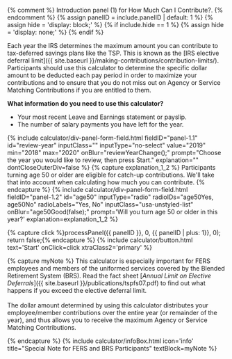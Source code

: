 {% comment %}
Introduction panel (1) for How Much Can I Contribute?.
{% endcomment %}
{% assign panelID = include.panelID | default: 1 %}
{% assign hide = 'display: block;' %}
{% if include.hide == 1 %} {% assign hide = 'display: none;' %} {% endif %}

<section id="panel-{{ panelID }}" class="calculator-panel" style="{{ hide }}" markdown="1">

Each year the IRS determines the maximum amount you can contribute to tax-deferred savings plans like the TSP. This is known as the [IRS elective deferral limit]({{ site.baseurl }}/making-contributions/contribution-limits/). Participants should use this calculator to determine the specific dollar amount to be deducted each pay period in order to maximize your contributions and to ensure that you do not miss out on Agency or Service Matching Contributions if you are entitled to them.

**What information do you need to use this calculator?**

-   Your most recent Leave and Earnings statement or payslip.
-   The number of salary payments you have left for the year.

<div class="dotted-line"></div>

{% include calculator/div-panel-form-field.html
  fieldID="panel-1.1" id="review-year" inputClass="" inputType="no-select"
  value="2019" min="2018" max="2020"  onBlur="reviewYearChange();"
  prompt="Choose the year you would like to review, then press Start."
  explanation=""  dontCloseOuterDiv=false
%}
{% capture explanation_1_2 %}
Participants turning age 50 or older are eligible for catch-up contributions. We'll take that into account when calculating how much you can contribute.
{% endcapture %}
{% include calculator/div-panel-form-field.html
  fieldID="panel-1.2" id="age50"
  inputType="radio" radioIDs="age50Yes, age50No" radioLabels="Yes, No"
  inputClass="usa-unstyled-list"   onBlur="age50Good(false);"
  prompt='Will you turn age 50 or older in <span id="age50year">this year</span>?'
  explanation=explanation_1_2
%}

{% capture click %}processPanel({{ panelID }}, 0, {{ panelID | plus: 1}}, 0); return false;{% endcapture %}
{% include calculator/button.html text='Start' onClick=click xtraClass2='primary' %}

{% capture myNote %}
This calculator is especially important for FERS employees and members of the
uniformed services covered by the Blended Retirement System (BRS). Read the fact sheet [_Annual Limit on Elective Deferrals_]({{ site.baseurl }}/publications/tspfs07.pdf) to find out what happens if you exceed the elective deferral limit.<br /><br />
The dollar amount determined by using this calculator distributes your employee/member contributions over the entire year (or remainder of the year), and thus allows you to receive the maximum Agency or Service Matching Contributions.

{% endcapture %}
{% include calculator/infoBox.html icon='info' title="Special Note for FERS and BRS Participants" textBlock=myNote %}
</section> <!-- end div#panel -->
